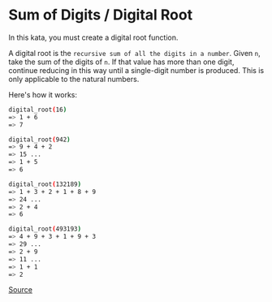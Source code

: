 # Sum of Digits / Digital Root

In this kata, you must create a digital root function.

A digital root is the `recursive sum of all the digits in a number`.
Given `n`, take the sum of the digits of `n`. If that value has more
than one digit, continue reducing in this way until a single-digit
number is produced. This is only applicable to the natural numbers.

Here's how it works:

```bash
digital_root(16)
=> 1 + 6
=> 7

digital_root(942)
=> 9 + 4 + 2
=> 15 ...
=> 1 + 5
=> 6

digital_root(132189)
=> 1 + 3 + 2 + 1 + 8 + 9
=> 24 ...
=> 2 + 4
=> 6

digital_root(493193)
=> 4 + 9 + 3 + 1 + 9 + 3
=> 29 ...
=> 2 + 9
=> 11 ...
=> 1 + 1
=> 2
```

[Source](https://www.codewars.com/kata/541c8630095125aba6000c00)